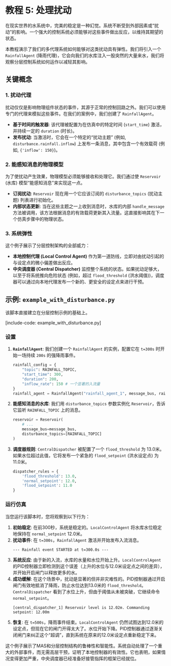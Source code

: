 # 教程 5: 处理扰动

在现实世界的水系统中，完美的稳定是一种幻觉。系统不断受到外部因素或“扰动”的影响。一个强大的控制系统必须能够对这些事件做出反应，以维持其期望的状态。

本教程演示了我们的多代理系统如何能够对这类扰动具有弹性。我们将引入一个 `RainfallAgent` (降雨代理)，它会向我们的水库注入一股突然的大量来水，我们将观察分层控制系统如何运作以减轻其影响。

## 关键概念

### 1. 扰动代理

扰动仅仅是影响物理组件状态的事件，其源于正常的控制回路之外。我们可以使用专门的代理来模拟这些事件。在我们的案例中，我们创建了 `RainfallAgent`。

- **基于时间的触发器**: 该代理被配置为在仿真中的特定时间 (`start_time`) 激活，并持续一定的 `duration` (时长)。
- **发布扰动**: 当激活时，它会在一个特定的“扰动主题” (例如, `disturbance.rainfall.inflow`) 上发布一条消息，其中包含一个有效载荷 (例如, `{'inflow': 150}`)。

### 2. 能感知消息的物理模型

为了使扰动产生效果，物理模型必须能够接收和处理它。我们通过使 `Reservoir` (水库) 模型“能感知消息”来实现这一点。

- **订阅扰动**: `Reservoir` 现在用一个它应该订阅的 `disturbance_topics` (扰动主题) 列表进行初始化。
- **内部状态更新**: 当在这些主题之一上收到消息时，水库的内部 `handle_message` 方法被调用，该方法根据消息的有效载荷更新其入流量。这直接影响其在下一个仿真步骤中的物理状态。

### 3. 系统弹性

这个例子展示了分层控制架构的全部威力：
- **本地控制代理 (Local Control Agent)** 作为第一道防线，立即对由扰动引起的与设定点的微小偏差做出反应。
- **中央调度器 (Central Dispatcher)** 监控整个系统的状态。如果扰动足够大，以至于将系统推向危险状态 (例如，超过 `flood_threshold` (洪水阈值))，调度器可以通过向本地代理发布一个新的、更安全的设定点来进行干预。

## 示例: `example_with_disturbance.py`

该脚本直接建立在分层控制示例的基础上。

[include-code: example_with_disturbance.py]

### 设置

1.  **`RainfallAgent`**: 我们创建一个 `RainfallAgent` 的实例，配置它在 `t=300s` 时开始一场持续 `200s` 的强降雨事件。
    ```python
    rainfall_config = {
        "topic": RAINFALL_TOPIC,
        "start_time": 300,
        "duration": 200,
        "inflow_rate": 150 # 一个显著的入流量
    }
    rainfall_agent = RainfallAgent("rainfall_agent_1", message_bus, rainfall_config)
    ```
2.  **能感知消息的水库**: 我们用 `disturbance_topics` 参数实例化 `Reservoir`，告诉它监听 `RAINFALL_TOPIC` 上的消息。
    ```python
    reservoir = Reservoir(
        # ...
        message_bus=message_bus,
        disturbance_topics=[RAINFALL_TOPIC]
    )
    ```
3.  **调度器规则**: `CentralDispatcher` 被配置了一个 `flood_threshold` 为 13.0米。如果水位超过此值，它将发布一个紧急的 `flood_setpoint` (洪水设定点) 为 11.0米。
    ```python
    dispatcher_rules = {
        'flood_threshold': 13.0,
        'normal_setpoint': 12.0,
        'flood_setpoint': 11.0
    }
    ```

### 运行仿真

当您运行该脚本时，您将观察到以下行为：

1.  **初始稳定**: 在前300秒，系统是稳定的。`LocalControlAgent` 将水库水位稳定地保持在 `normal_setpoint` 12.0米。
2.  **扰动事件**: 在 `t=300s`，`RainfallAgent` 激活并开始发布入流消息。
    ```
    --- Rainfall event STARTED at t=300.0s ---
    ```
3.  **系统反应**: 由于新的入流，水库的水量和水位开始上升。`LocalControlAgent` 的PID控制器立即检测到这个误差（上升的水位与12.0米设定点之间的差异），并开始开启闸门以释放更多的水。
4.  **成功缓解**: 在这个场景中，扰动是显著的但并非灾难性的。PID控制器通过开启闸门有效地抵消了降雨，防止水位达到13.0米的 `flood_threshold`。`CentralDispatcher` 看到了水位上升，但由于阈值从未被突破，它继续命令 `normal_setpoint`。
    ```
    [central_dispatcher_1] Reservoir level is 12.02m. Commanding setpoint: 12.00m
    ```
5.  **恢复**: 在 `t=500s`，降雨事件结束。`LocalControlAgent` 仍然试图达到12.0米的设定点，但现在它的闸门开得太大了。水位开始下降。PID控制器通过逐渐关闭闸门来纠正这个“超调”，直到系统在原来的12.0米设定点重新稳定下来。

这个例子展示了MAS和分层控制结构的鲁棒性和智能性。系统自动处理了一个重大的外部事件，而无需高层干预，证明了本地控制器的有效性。它也表明，如果情况变得更加严重，中央调度器已经准备好接管指挥的框架已经就位。
